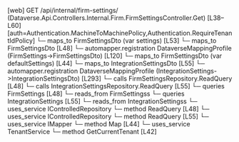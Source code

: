 [web] GET /api/internal/firm-settings/  (Dataverse.Api.Controllers.Internal.Firm.FirmSettingsController.Get)  [L38–L60] [auth=Authentication.MachineToMachinePolicy,Authentication.RequireTenantIdPolicy]
  └─ maps_to FirmSettingsDto (var settings) [L53]
  └─ maps_to FirmSettingsDto [L48]
    └─ automapper.registration DataverseMappingProfile (FirmSettings->FirmSettingsDto) [L120]
  └─ maps_to FirmSettingsDto (var defaultSettings) [L44]
  └─ maps_to IntegrationSettingsDto [L55]
    └─ automapper.registration DataverseMappingProfile (IntegrationSettings->IntegrationSettingsDto) [L293]
  └─ calls FirmSettingsRepository.ReadQuery [L48]
  └─ calls IntegrationSettingsRepository.ReadQuery [L55]
  └─ queries FirmSettings [L48]
    └─ reads_from FirmSettingss
  └─ queries IntegrationSettings [L55]
    └─ reads_from IntegrationSettingss
  └─ uses_service IControlledRepository<FirmSettings>
    └─ method ReadQuery [L48]
  └─ uses_service IControlledRepository<IntegrationSettings>
    └─ method ReadQuery [L55]
  └─ uses_service IMapper
    └─ method Map [L44]
  └─ uses_service TenantService
    └─ method GetCurrentTenant [L42]


